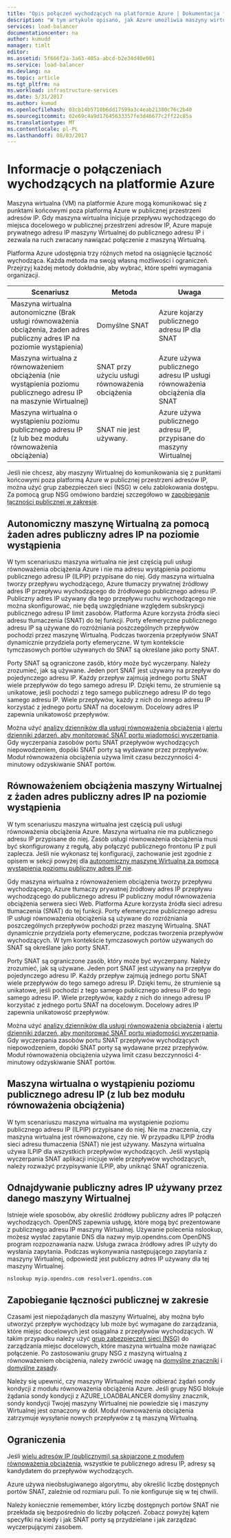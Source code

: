 ```yaml
---
title: "Opis połączeń wychodzących na platformie Azure | Dokumentacja firmy Microsoft"
description: "W tym artykule opisano, jak Azure umożliwia maszyny wirtualne do komunikowania się z publicznej usługi internetowe."
services: load-balancer
documentationcenter: na
author: kumudd
manager: timlt
editor: 
ms.assetid: 5f666f2a-3a63-405a-abcd-b2e34d40e001
ms.service: load-balancer
ms.devlang: na
ms.topic: article
ms.tgt_pltfrm: na
ms.workload: infrastructure-services
ms.date: 5/31/2017
ms.author: kumud
ms.openlocfilehash: 03cb14b5710b6dd17599a3c4eab21380c76c2b40
ms.sourcegitcommit: 02e69c4a9d17645633357fe3d46677c2ff22c85a
ms.translationtype: MT
ms.contentlocale: pl-PL
ms.lasthandoff: 08/03/2017
---
```

# <a name="understanding-outbound-connections-in-azure"></a>Informacje o połączeniach wychodzących na platformie Azure

Maszyna wirtualna (VM) na platformie Azure mogą komunikować się z punktami końcowymi poza platformą Azure w publicznej przestrzeni adresów IP. Gdy maszyna wirtualna inicjuje przepływu wychodzącego do miejsca docelowego w publicznej przestrzeni adresów IP, Azure mapuje prywatnego adresu IP maszyny Wirtualnej do publicznego adresu IP i zezwala na ruch zwracany nawiązać połączenie z maszyną Wirtualną.

Platforma Azure udostępnia trzy różnych metod na osiągnięcie łączność wychodząca. Każda metoda ma swoją własną możliwości i ograniczeń. Przejrzyj każdej metody dokładnie, aby wybrać, które spełni wymagania organizacji.

| Scenariusz | Metoda | Uwaga |
| --- | --- | --- |
| Maszyna wirtualna autonomiczne (Brak usługi równoważenia obciążenia, żaden adres publiczny adres IP na poziomie wystąpienia) |Domyślne SNAT |Azure kojarzy publicznego adresu IP dla SNAT |
| Maszyna wirtualna z równoważeniem obciążenia (nie wystąpienia poziomu publicznego adresu IP na maszynie Wirtualnej) |SNAT przy użyciu usługi równoważenia obciążenia |Azure używa publicznego adresu IP usługi równoważenia obciążenia dla SNAT |
| Maszyna wirtualna o wystąpieniu poziomu publicznego adresu IP (z lub bez modułu równoważenia obciążenia) |SNAT nie jest używany. |Azure używa publicznego adresu IP, przypisane do maszyny Wirtualnej |

Jeśli nie chcesz, aby maszyny Wirtualnej do komunikowania się z punktami końcowymi poza platformą Azure w publicznej przestrzeni adresów IP, można użyć grup zabezpieczeń sieci (NSG) w celu zablokowania dostępu. Za pomocą grup NSG omówiono bardziej szczegółowo w [zapobieganie łączności publicznej w zakresie](#preventing-public-connectivity).

## <a name="standalone-vm-with-no-instance-level-public-ip-address"></a>Autonomiczny maszynę Wirtualną za pomocą żaden adres publiczny adres IP na poziomie wystąpienia

W tym scenariuszu maszyna wirtualna nie jest częścią puli usługi równoważenia obciążenia Azure i nie ma adresu wystąpienia poziomu publicznego adresu IP (ILPIP) przypisane do niej. Gdy maszyna wirtualna tworzy przepływu wychodzącego, Azure tłumaczy prywatnej źródłowy adres IP przepływu wychodzącego do źródłowego publicznego adresu IP. Publiczny adres IP używany dla tego przepływu ruchu wychodzącego nie można skonfigurować, nie będą uwzględniane względem subskrypcji publicznego adresu IP limit zasobów. Platforma Azure korzysta źródła sieci adresu tłumaczenia (SNAT) do tej funkcji. Porty efemeryczne publicznego adresu IP są używane do rozróżniania poszczególnych przepływów pochodzi przez maszynę Wirtualną. Podczas tworzenia przepływów SNAT dynamicznie przydziela porty efemeryczne. W tym kontekście tymczasowych portów używanych do SNAT są określane jako porty SNAT.

Porty SNAT są ograniczone zasób, który może być wyczerpany. Należy zrozumieć, jak są używane. Jeden port SNAT jest używany na przepływ do pojedynczego adresu IP. Każdy przepływ zajmują jednego portu SNAT wiele przepływów do tego samego adresu IP. Dzięki temu, że strumienie są unikatowe, jeśli pochodzi z tego samego publicznego adresu IP do tego samego adresu IP. Wiele przepływów, każdy z nich do innego adresu IP korzystać z jednego portu SNAT na docelowym. Docelowy adres IP zapewnia unikatowość przepływów.

Można użyć [analizy dzienników dla usługi równoważenia obciążenia](load-balancer-monitor-log.md) i [alertu dzienniki zdarzeń, aby monitorować SNAT portu wiadomości wyczerpania](load-balancer-monitor-log.md#alert-event-log). Gdy wyczerpania zasobów portu SNAT przepływów wychodzących niepowodzeniem, dopóki SNAT porty są wydawane przez przepływów. Moduł równoważenia obciążenia używa limit czasu bezczynności 4-minutowy odzyskiwanie SNAT portów.

## <a name="load-balanced-vm-with-no-instance-level-public-ip-address"></a>Równoważeniem obciążenia maszyny Wirtualnej z żaden adres publiczny adres IP na poziomie wystąpienia

W tym scenariuszu maszyna wirtualna jest częścią puli usługi równoważenia obciążenia Azure.  Maszyna wirtualna nie ma publicznego adresu IP przypisane do niej. Zasób usługi równoważenia obciążenia musi być skonfigurowany z regułą, aby połączyć publicznego frontonu IP z puli zaplecza.  Jeśli nie wykonasz tej konfiguracji, zachowanie jest zgodnie z opisem w sekcji powyżej dla [autonomiczny maszynę Wirtualną za pomocą wystąpienia poziomu publiczny adres IP nie](load-balancer-outbound-connections.md#standalone-vm-with-no-instance-level-public-ip-address).

Gdy maszyna wirtualna z równoważeniem obciążenia tworzy przepływu wychodzącego, Azure tłumaczy prywatnej źródłowy adres IP przepływu wychodzącego do publicznego adresu IP publiczny moduł równoważenia obciążenia serwera sieci Web. Platforma Azure korzysta źródła sieci adresu tłumaczenia (SNAT) do tej funkcji. Porty efemeryczne publicznego adresu IP usługi równoważenia obciążenia są używane do rozróżniania poszczególnych przepływów pochodzi przez maszynę Wirtualną. SNAT dynamicznie przydziela porty efemeryczne, podczas tworzenia przepływów wychodzących. W tym kontekście tymczasowych portów używanych do SNAT są określane jako porty SNAT.

Porty SNAT są ograniczone zasób, który może być wyczerpany. Należy zrozumieć, jak są używane. Jeden port SNAT jest używany na przepływ do pojedynczego adresu IP. Każdy przepływ zajmują jednego portu SNAT wiele przepływów do tego samego adresu IP. Dzięki temu, że strumienie są unikatowe, jeśli pochodzi z tego samego publicznego adresu IP do tego samego adresu IP. Wiele przepływów, każdy z nich do innego adresu IP korzystać z jednego portu SNAT na docelowym. Docelowy adres IP zapewnia unikatowość przepływów.

Można użyć [analizy dzienników dla usługi równoważenia obciążenia](load-balancer-monitor-log.md) i [alertu dzienniki zdarzeń, aby monitorować SNAT portu wiadomości wyczerpania](load-balancer-monitor-log.md#alert-event-log). Gdy wyczerpania zasobów portu SNAT przepływów wychodzących niepowodzeniem, dopóki SNAT porty są wydawane przez przepływów. Moduł równoważenia obciążenia używa limit czasu bezczynności 4-minutowy odzyskiwanie SNAT portów.

## <a name="vm-with-an-instance-level-public-ip-address-with-or-without-load-balancer"></a>Maszyna wirtualna o wystąpieniu poziomu publicznego adresu IP (z lub bez modułu równoważenia obciążenia)

W tym scenariuszu maszyna wirtualna ma wystąpienie poziomu publicznego adresu IP (ILPIP) przypisane do niej. Nie ma znaczenia, czy maszyna wirtualna jest równoważone, czy nie. W przypadku ILPIP źródła sieci adresu tłumaczenia (SNAT) nie jest używany. Maszyna wirtualna używa ILPIP dla wszystkich przepływów wychodzących. Jeśli wystąpią wyczerpania SNAT aplikacji inicjuje wiele przepływów wychodzących, należy rozważyć przypisywanie ILPIP, aby uniknąć SNAT ograniczenia.

## <a name="discovering-the-public-ip-used-by-a-given-vm"></a>Odnajdywanie publiczny adres IP używany przez danego maszyny Wirtualnej

Istnieje wiele sposobów, aby określić źródłowy publiczny adres IP połączeń wychodzących. OpenDNS zapewnia usługę, które mogą być prezentowane z publicznego adresu IP maszyny Wirtualnej. Używanie polecenia nslookup, możesz wysłać zapytanie DNS dla nazwy myip.opendns.com OpenDNS program rozpoznawania nazw. Usługa zwraca źródłowy adres IP użyty do wysłania zapytania. Podczas wykonywania następującego zapytania z maszyny Wirtualnej, odpowiedź jest publiczny adres IP używany dla tej maszyny Wirtualnej.

    nslookup myip.opendns.com resolver1.opendns.com

## <a name="preventing-public-connectivity"></a>Zapobieganie łączności publicznej w zakresie

Czasami jest niepożądanych dla maszyny Wirtualnej, aby można było utworzyć przepływ wychodzący lub może być wymagane do zarządzania, które miejsc docelowych jest osiągalna z przepływów wychodzących. W takim przypadku należy użyć [grup zabezpieczeń sieci (NSG)](../virtual-network/virtual-networks-nsg.md) do zarządzania miejsc docelowych, które maszyna wirtualna może nawiązać połączenie. Po zastosowaniu grupy NSG z maszyną wirtualną z równoważeniem obciążenia, należy zwrócić uwagę na [domyślne znaczniki](../virtual-network/virtual-networks-nsg.md#default-tags) i [domyślne zasady](../virtual-network/virtual-networks-nsg.md#default-rules).

Należy się upewnić, czy maszyny Wirtualnej może odbierać żądań sondy kondycji z modułu równoważenia obciążenia Azure. Jeśli grupy NSG blokuje żądania sondy kondycji z AZURE_LOADBALANCER domyślny znacznik, sondy kondycji Twojej maszyny Wirtualnej nie powiedzie się i maszyny Wirtualnej jest oznaczony w dół. Moduł równoważenia obciążenia zatrzymuje wysyłanie nowych przepływów z tą maszyną Wirtualną.

## <a name="limitations"></a>Ograniczenia

Jeśli [wielu adresów IP (publicznymi) są skojarzone z modułem równoważenia obciążenia](load-balancer-multivip-overview.md), wszystkie te publicznego adresu IP, adresy są kandydatem do przepływów wychodzących.

Azure używa nieobsługiwanego algorytmu, aby określić liczbę dostępnych portów SNAT, zależnie od rozmiaru puli.  To nie konfiguruje się w tej chwili.

Należy koniecznie rememember, który liczbę dostępnych portów SNAT nie przekłada się bezpośrednio do liczby połączeń. Zobacz powyżej kątem specyfiki na kiedy i jak SNAT porty są przydzielane i jak zarządzać wyczerpującymi zasobem.
